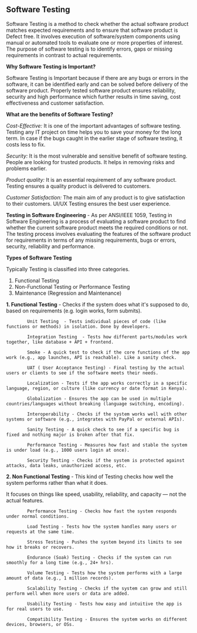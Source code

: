 ## **Software Testing**


Software Testing is a method to check whether the actual software product matches expected requirements and to ensure that software product is Defect free. It involves execution of software/system components using manual or automated tools to evaluate one or more properties of interest. The purpose of software testing is to identify errors, gaps or missing requirements in contrast to actual requirements.

**Why Software Testing is Important?**

Software Testing is Important because if there are any bugs or errors in the software, it can be identified early and can be solved before delivery of the software product. Properly tested software product ensures reliability, security and high performance which further results in time saving, cost effectiveness and customer satisfaction.

**What are the benefits of Software Testing?**

*Cost-Effective:* It is one of the important advantages of software testing. Testing any IT project on time helps you to save your money for the long term. In case if the bugs caught in the earlier stage of software testing, it costs less to fix.

*Security:* It is the most vulnerable and sensitive benefit of software testing. People are looking for trusted products. It helps in removing risks and problems earlier.

*Product quality:* It is an essential requirement of any software product. Testing ensures a quality product is delivered to customers.

*Customer Satisfaction:* The main aim of any product is to give satisfaction to their customers. UI/UX Testing ensures the best user experience.

**Testing in Software Engineering**  - As per ANSI/IEEE 1059, Testing in Software Engineering is a process of evaluating a software product to find whether the current software product meets the required conditions or not. The testing process involves evaluating the features of the software product for requirements in terms of any missing requirements, bugs or errors, security, reliability and performance.

**Types of Software Testing**

Typically Testing is classified into three categories.

1. Functional Testing
2. Non-Functional Testing or Performance Testing
3. Maintenance (Regression and Maintenance)


**1. Functional Testing**  -  Checks if the system does what it's supposed to do, based on requirements (e.g. login works, form submits).

            Unit Testing  - Tests individual pieces of code (like functions or methods) in isolation. Done by developers.

            Integration Testing  - Tests how different parts/modules work together, like database + API + frontend.

            Smoke - A quick test to check if the core functions of the app work (e.g., app launches, API is reachable). Like a sanity check.

            UAT ( User Acceptance Testing) - Final testing by the actual users or clients to see if the software meets their needs.

            Localization - Tests if the app works correctly in a specific language, region, or culture (like currency or date format in Kenya).

            Globalization - Ensures the app can be used in multiple countries/languages without breaking (language switching, encoding).

            Interoperability - Checks if the system works well with other systems or software (e.g., integrates with PayPal or external APIs).

            Sanity Testing - A quick check to see if a specific bug is fixed and nothing major is broken after that fix.

            Performance Testing - Measures how fast and stable the system is under load (e.g., 1000 users login at once).

            Security Testing - Checks if the system is protected against attacks, data leaks, unauthorized access, etc.

**2. Non Functional Testing**  -  This kind of Testing checks how well the system performs rather than what it does.

It focuses on things like speed, usability, reliability, and capacity — not the actual features.

            Performance Testing - Checks how fast the system responds under normal conditions.

            Load Testing - Tests how the system handles many users or requests at the same time.

            Stress Testing - Pushes the system beyond its limits to see how it breaks or recovers.

            Endurance (Soak) Testing - Checks if the system can run smoothly for a long time (e.g., 24+ hrs).

            Volume Testing - Tests how the system performs with a large amount of data (e.g., 1 million records).

            Scalability Testing - Checks if the system can grow and still perform well when more users or data are added.

            Usability Testing - Tests how easy and intuitive the app is for real users to use.

            Compatibility Testing - Ensures the system works on different devices, browsers, or OSs.


